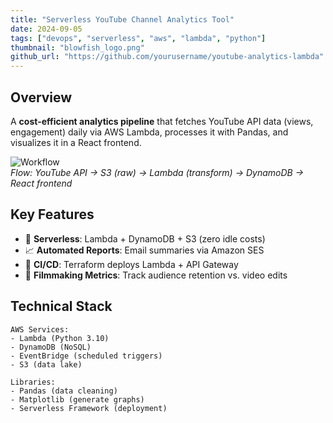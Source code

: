 ```yaml
---
title: "Serverless YouTube Channel Analytics Tool"
date: 2024-09-05
tags: ["devops", "serverless", "aws", "lambda", "python"]
thumbnail: "blowfish_logo.png"
github_url: "https://github.com/yourusername/youtube-analytics-lambda"
---
```


## Overview  
A **cost-efficient analytics pipeline** that fetches YouTube API data (views, engagement) daily via AWS Lambda, processes it with Pandas, and visualizes it in a React frontend.  

![Workflow](/images/projects/youtube-analytics-flow.png)  
*Flow: YouTube API → S3 (raw) → Lambda (transform) → DynamoDB → React frontend*

## Key Features  
- 🚀 **Serverless**: Lambda + DynamoDB + S3 (zero idle costs)  
- 📈 **Automated Reports**: Email summaries via Amazon SES  
- 🔄 **CI/CD**: Terraform deploys Lambda + API Gateway  
- 🎥 **Filmmaking Metrics**: Track audience retention vs. video edits  

## Technical Stack  
```plaintext
AWS Services:
- Lambda (Python 3.10)
- DynamoDB (NoSQL)
- EventBridge (scheduled triggers)
- S3 (data lake)

Libraries:
- Pandas (data cleaning)
- Matplotlib (generate graphs)
- Serverless Framework (deployment)